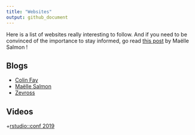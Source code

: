 ```yaml
---
title: "Websites"
output: github_document
---
```


Here is a list of websites really interesting to follow. And if you need to be convinced of the importance to stay informed, go read [this post](https://masalmon.eu/2019/01/25/uptodate/) by Maëlle Salmon !

## Blogs

+ [Colin Fay](https://colinfay.me/)
+ [Maëlle Salmon](https://masalmon.eu/)
+ [Zevross](https://www.zevross.com/blog/)


## Videos

+[rstudio::conf 2019](https://resources.rstudio.com/rstudio-conf-2019)